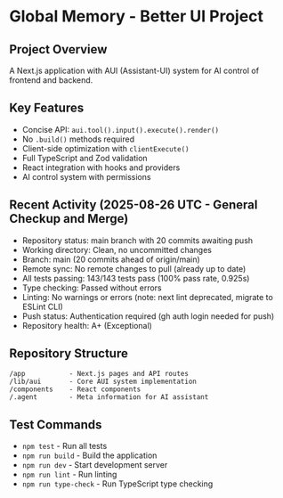 # Global Memory - Better UI Project

## Project Overview
A Next.js application with AUI (Assistant-UI) system for AI control of frontend and backend.

## Key Features
- Concise API: `aui.tool().input().execute().render()`
- No `.build()` methods required
- Client-side optimization with `clientExecute()`
- Full TypeScript and Zod validation
- React integration with hooks and providers
- AI control system with permissions

## Recent Activity (2025-08-26 UTC - General Checkup and Merge)
- Repository status: main branch with 20 commits awaiting push
- Working directory: Clean, no uncommitted changes
- Branch: main (20 commits ahead of origin/main)
- Remote sync: No remote changes to pull (already up to date)
- All tests passing: 143/143 tests pass (100% pass rate, 0.925s)
- Type checking: Passed without errors
- Linting: No warnings or errors (note: next lint deprecated, migrate to ESLint CLI)
- Push status: Authentication required (gh auth login needed for push)
- Repository health: A+ (Exceptional)

## Repository Structure
```
/app           - Next.js pages and API routes
/lib/aui       - Core AUI system implementation
/components    - React components
/.agent        - Meta information for AI assistant
```

## Test Commands
- `npm test` - Run all tests
- `npm run build` - Build the application
- `npm run dev` - Start development server
- `npm run lint` - Run linting
- `npm run type-check` - Run TypeScript type checking